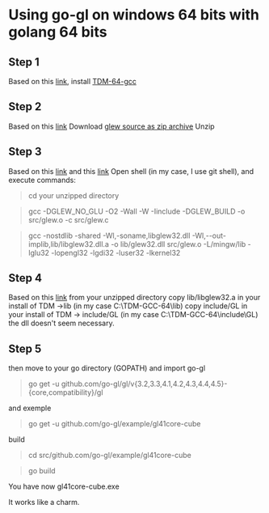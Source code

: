 # Using go-gl on windows 64 bits with golang 64 bits

## Step 1

Based on this [link](https://github.com/golang/go/wiki/InstallFromSource),
install [TDM-64-gcc](http://tdm-gcc.tdragon.net/download)

## Step 2

Based on this [link](https://bunkernetz.com/2013/09/01/building-go-glgl-on-windows/)
Download [glew source as zip archive](http://glew.sourceforge.net/)
Unzip

## Step 3

Based on this [link](https://stackoverflow.com/questions/6005076/building-glew-on-windows-with-mingw/6005262#6005262) and this [link](https://stackoverflow.com/questions/38673228/multiple-definition-of-dllmaincrtstartup12-while-building-glew-on-windows-wit)
Open shell (in my case, I use git shell), and execute commands:

> cd your unzipped directory

> gcc -DGLEW_NO_GLU -O2 -Wall -W -Iinclude  -DGLEW_BUILD -o src/glew.o -c src/glew.c

> gcc -nostdlib -shared -Wl,-soname,libglew32.dll -Wl,--out-implib,lib/libglew32.dll.a    -o lib/glew32.dll src/glew.o -L/mingw/lib -lglu32 -lopengl32 -lgdi32 -luser32 -lkernel32

## Step 4

Based on this [link](https://bunkernetz.com/2013/09/01/building-go-glgl-on-windows/)
from your unzipped directory
copy lib/libglew32.a in your install of TDM ->lib (in my case C:\TDM-GCC-64\lib)
copy include/GL  in your install of TDM -> include/GL (in my case C:\TDM-GCC-64\include\GL) 
the dll doesn't seem necessary.

## Step 5

then move to your go directory (GOPATH) and import go-gl

> go get -u github.com/go-gl/gl/v{3.2,3.3,4.1,4.2,4.3,4.4,4.5}-{core,compatibility}/gl
 
and exemple
 
> go get -u github.com/go-gl/example/gl41core-cube
 
build
 
> cd  src/github.com/go-gl/example/gl41core-cube
 
> go build
 
You have now gl41core-cube.exe
 
It works like a charm.
 
 